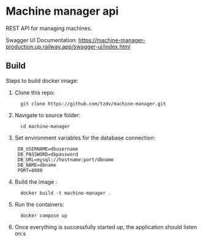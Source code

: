
# Machine manager api

REST API for managing machines.

Swagger UI Documentation: https://machine-manager-production.up.railway.app/swagger-ui/index.html


## Build
Steps to build docker image:

1. Clone this repo:

         git clone https://github.com/tzdv/machine-manager.git

2. Navigate to source folder:

         cd machine-manager
3. Set environment variables for the database connection:

        DB_USERNAME=dbusername
        DB_PASSWORD=dbpassword
        DB_URL=mysql://hostname:port/dbname
        DB_NAME=dbname
        PORT=8080
4. Build the image :

         docker build -t machine-manager .
5. Run the containers:

         docker compose up
6. Once everything is successfully started up, the application should listen on:s      